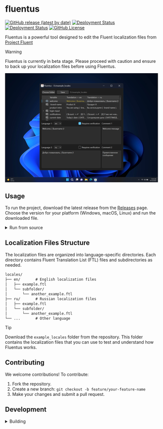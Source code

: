 # fluentus
[![GitHub release (latest by date)](https://img.shields.io/github/v/release/m-xim/fluentus)](https://github.com/m-xim/fluentus/releases/latest)
[![Deployment Status](https://img.shields.io/github/actions/workflow/status/m-xim/fluentus/release.yml?branch=main&label=build%20main)](https://github.com/m-xim/fluentus/actions)
[![Deployment Status](https://img.shields.io/github/actions/workflow/status/m-xim/fluentus/release.yml?branch=dev&label=build%20dev)](https://github.com/m-xim/fluentus/actions)
[![GitHub License](https://img.shields.io/github/license/m-xim/fluentus)](https://github.com/m-xim/fluentus/blob/main/LICENSE)

[//]: # (## About)
Fluentus is a powerful tool designed to edit the Fluent localization files from [Project Fluent](https://projectfluent.org)

> [!WARNING]
> Fluentus is currently in beta stage. Please proceed with caution and ensure to back up your localization files before using Fluentus.

<img src="images/preview.png" alt="Preview Fluentus program" width="600">

## Usage
To run the project, download the latest release from the [Releases](https://github.com/m-xim/fluentus/releases) page. Choose the version for your platform (Windows, macOS, Linux) and run the downloaded file.

<details>
<summary>Run from source</summary>

To run the project from source, follow these steps:
1. Clone the repository: `git clone https://github.com/m-xim/fluentus.git`
2. Navigate to the project directory: `cd fluentus`
3. Install the dependencies: `pip install -r requirements.txt`
4. Run the project: `python src/app.py`
</details>

## Localization Files Structure
The localization files are organized into language-specific directories. Each directory contains Fluent Translation List (FTL) files and subdirectories as needed.

```plaintext
locales/
├── en/       # English localization files
│   ├── example.ftl
│   └── subfolder/
│       └── another_example.ftl
├── ru/       # Russian localization files
│   ├── example.ftl
│   └── subfolder/
│       └── another_example.ftl
└── ...       # Other language
```

> [!TIP]
> Download the `example_locales` folder from the repository. This folder contains the localization files that you can use to test and understand how Fluentus works.

## Contributing
We welcome contributions! To contribute:
1. Fork the repository.
2. Create a new branch: 
   `git checkout -b feature/your-feature-name`
3. Make your changes and submit a pull request.

## Development
<details>
<summary>Building</summary>

To building the project, follow these steps:
1. Clone the repository: `git clone https://github.com/m-xim/fluentus.git`
2. Navigate to the project directory: `cd fluentus`
3. Create a virtual environment `python -m venv venv`
4. Activate the virtual environment:
   * Windows: `venv\Scripts\activate`  
   * Linux, macOS: `source venv/bin/activate`
5. Install the dependencies: `pip install -r requirements.txt`
6. Building the project: `python src/app.py`
   * Main Version: `pyinstaller main.spec`
   * Debug Version: `pyinstaller dev.spec`
</details>